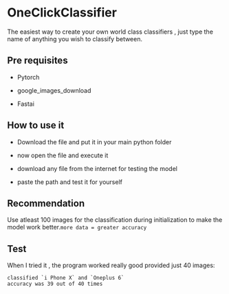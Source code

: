 # OneClickClassifier

The easiest way to create your own world class classifiers , just type the name of anything you wish to classify between.

## Pre requisites 

* Pytorch

* google_images_download

* Fastai


## How to use it 

* Download the file and put it in your main python folder 

* now open the file and execute it 

* download any file from the internet for testing the model 

* paste the path and test it for yourself

## Recommendation

Use atleast 100 images for the classification during initialization to make the model work better.`more data = greater accuracy`

## Test

When I tried it , the program worked really good provided just 40 images:

    classified `i Phone X` and `Oneplus 6`
    accuracy was 39 out of 40 times
    
    

